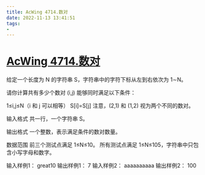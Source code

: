 ```yaml
---
title: AcWing 4714.数对
date: 2022-11-13 13:41:51
tags:
- 
---
```


# [AcWing 4714.数对](https://www.acwing.com/problem/content/4717/)
给定一个长度为 N 的字符串 S，字符串中的字符下标从左到右依次为 1∼N。

请你计算共有多少个数对 (i,j) 能够同时满足以下条件：

1≤i,j≤N（i 和 j 可以相等）
S[i]=S[j]
注意，(2,1) 和 (1,2) 视为两个不同的数对。

输入格式
共一行，一个字符串 S。

输出格式
一个整数，表示满足条件的数对数量。

数据范围
前三个测试点满足 1≤N≤10。
所有测试点满足 1≤N≤105，字符串中只包含小写字母和数字。

输入样例1：
great10
输出样例1：
7
输入样例2：
aaaaaaaaaa
输出样例2：
100